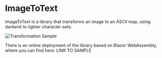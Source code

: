 # ImageToText
ImageToText is a library that transforms an image to an ASCII map, using darkerst to lighter character sets:

![Transformation Sample](https://raw.githubusercontent.com/georgekosmidis/ImageToText/master/readme/readme.gif)

There is an online deployment of the library based on Blazor WebAssembly, where you can find here: LINK TO SAMPLE
